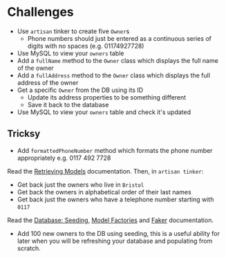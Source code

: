 # Challenges

- Use `artisan` tinker to create five `Owner`s
    - Phone numbers should just be entered as a continuous series of digits with no spaces (e.g. 01174927728)
- Use MySQL to view your `owners` table
- Add a `fullName` method to the `Owner` class which displays the full name of the owner
- Add a `fullAddress` method to the `Owner` class which displays the full address of the owner
- Get a specific `Owner` from the DB using its ID
    - Update its address properties to be something different
    - Save it back to the database
- Use MySQL to view your `owners` table and check it's updated

## Tricksy

- Add `formattedPhoneNumber` method which formats the phone number appropriately
    e.g. 0117 492 7728

Read the [Retrieving Models](https://laravel.com/docs/master/eloquent#retrieving-models) documentation. Then, in `artisan tinker`:

- Get back just the owners who live in `Bristol`
- Get back the owners in alphabetical order of their last names
- Get back just the owners who have a telephone number starting with `0117`

Read the [Database: Seeding](http://laravel.com/docs/master/seeding), [Model Factories](https://laravel.com/docs/master/database-testing#writing-factories) and [Faker](https://github.com/fakerphp/faker) documentation.

- Add 100 new owners to the DB using seeding, this is a useful ability for later when you will be refreshing your database and populating from scratch.
